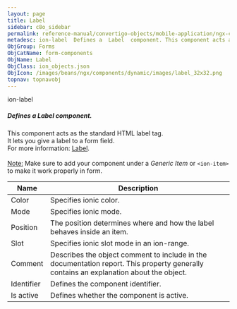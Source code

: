 ```yaml
---
layout: page
title: Label
sidebar: c8o_sidebar
permalink: reference-manual/convertigo-objects/mobile-application/ngx-components/form-components/label/
metadesc: ion-label  Defines a  Label  component. This component acts as the standard HTML label tag. It lets you give a label to a form field.  For more inform
ObjGroup: Forms
ObjCatName: form-components
ObjName: Label
ObjClass: ion_objects.json
ObjIcon: /images/beans/ngx/components/dynamic/images/label_32x32.png
topnav: topnavobj
---
```

ion-label<br/>

##### Defines a <i>Label</i> component.<br/>
This component acts as the standard HTML label tag.<br/>
It lets you give a label to a form field.<br/>
 For more information: <a href='https://ionic-docs-o31kiyk8l-ionic1.vercel.app/docs/api/label'>Label</a>.<br/>
<br/>
<span class='orangetwinsoft'><u>Note:</u></span> Make sure to add your component under a <i>Generic Item</i> or <code>&lt;ion-item&gt;</code> to make it work properly in form.

Name | Description 
--- | ---
Color | Specifies ionic color.
Mode | Specifies ionic mode.
Position | The position determines where and how the label behaves inside an item.
Slot | Specifies ionic slot mode in an ion-range.
Comment | Describes the object comment to include in the documentation report.  This property generally contains an explanation about the object. 
Identifier | Defines the component identifier.  
Is active | Defines whether the component is active. 

